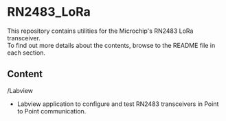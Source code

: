 # RN2483_LoRa
This repository contains utilities for the Microchip's RN2483 LoRa transceiver.<br>
To find out more details about the contents, browse to the README file in each section.

Content
-------
/Labview
 - Labview application to configure and test RN2483 transceivers in Point to Point communication.
 
